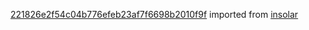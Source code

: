 [221826e2f54c04b776efeb23af7f6698b2010f9f](https://github.com/insolar/insolar/commit/221826e2f54c04b776efeb23af7f6698b2010f9f) imported from [insolar](https://github.com/insolar/insolar)
